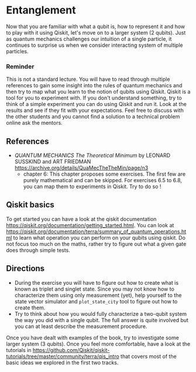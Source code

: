 # Entanglement

Now that you are familiar with what a qubit is, how to represent it and
how to play with it using Qiskit, let's move on to a larger system (2 qubits).
Just as quantum mechanics challenges our intuition of a single particle, it
continues to surprise us when we consider interacting system of multiple
particles.

### Reminder

This is not a standard lecture. You will have to read through multiple references
to gain some insight into the rules of quantum mechanics and then try to map what
you learn to the notion of qubits using Qiskit. Qiskit is a tool for you to
experiment with. If you don't understand something, try to think of a simple
experiment you can do using Qiskit and run it. Look at the results and see if
they fit with your expectations. Feel free to discuss with the other students
and you cannot find a solution to a technical problem online ask the mentors.

## References

- *QUANTUM MECHANICS The Theoretical Minimum* by LEONARD SUSSKIND and ART FRIEDMAN
  https://archive.org/details/QuaMecTheTheMin/page/n3
  - chapter 6: This chapter proposes some exercises. The first few are purely
    mathematical and can be skipped. For exercises 6.5 to 6.8, you can map them to
    experiments in Qiskit. Try to do so !


## Qiskit basics

To get started you can have a look at the qiskit documentation
https://qiskit.org/documentation/getting_started.html. You can look at
https://qiskit.org/documentation/terra/summary_of_quantum_operations.html
to learn what operation you can perform on your qubits using qiskit. Do not
focus too much on the maths, rather try to figure out what a given gate does
through simple tests.


## Directions

- During the exercise you will have to figure out how to create what is known
  as triplet and singlet state. Since you may not know how to characterize them
  using only measurement (yet), help yourself to the state vector simulator and
  `plot_state_city` tool to figure out how to create them.
- Try to think about how you would fully characterize a two-qubit system the
  way you did with a single qubit. The full answer is quite involved but you
  can at least describe the measurement procedure.

Once you have dealt with examples of the book, try to investigate some larger
system (3 qubits). Once you feel more comfortable, have a look at the tutorials in
https://github.com/Qiskit/qiskit-tutorials/tree/master/community/terra/qis_intro
that covers most of the basic ideas we explored in the first two tracks.
